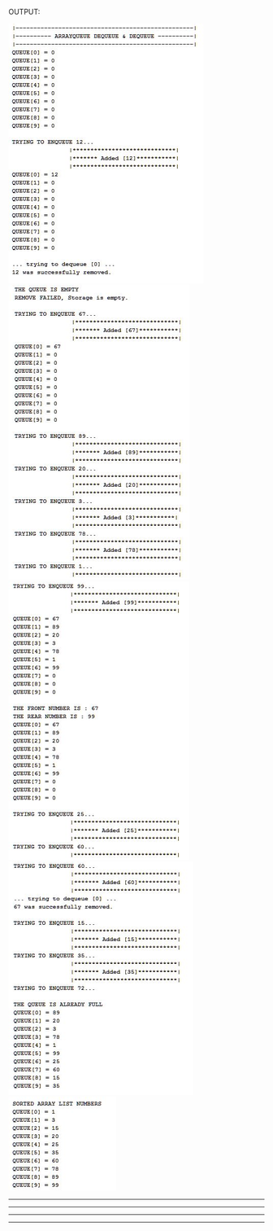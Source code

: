 OUTPUT:

![alt text][img1]
![alt text][img2]
![alt text][img3]
![alt text][img4]
![alt text][img5]

[img1]:https://github.com/lvcc-dsa/Students/blob/master/BSIS/Ca%25C3%25B1eda-Mark-Paul/array-queue/arrayqueue1.JPG

-----

[img2]:https://github.com/lvcc-dsa/Students/blob/master/BSIS/Ca%25C3%25B1eda-Mark-Paul/array-queue/arrayqueue2.JPG

-----

[img3]:https://github.com/lvcc-dsa/Students/blob/master/BSIS/Ca%25C3%25B1eda-Mark-Paul/array-queue/arrayqueue3.JPG

-----

[img4]:https://github.com/lvcc-dsa/Students/blob/master/BSIS/Ca%25C3%25B1eda-Mark-Paul/array-queue/arrayqueue4.JPG

-----

[img5]:https://github.com/lvcc-dsa/Students/blob/master/BSIS/Ca%25C3%25B1eda-Mark-Paul/array-queue/arrayqueue5.JPG
